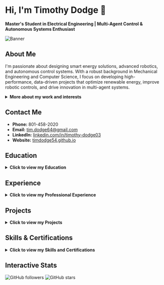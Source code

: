 # Hi, I'm Timothy Dodge 👋

**Master's Student in Electrical Engineering | Multi-Agent Control & Autonomous Systems Enthusiast**

![Banner](https://via.placeholder.com/1200x300?text=Your+Custom+Banner+Image)

## About Me
I'm passionate about designing smart energy solutions, advanced robotics, and autonomous control systems. With a robust background in Mechanical Engineering and Computer Science, I focus on developing high-performance, data-driven projects that optimize renewable energy, improve robotic controls, and drive innovation in multi-agent systems.

<details>
  <summary><strong>More about my work and interests</strong></summary>
  
  Currently, I work as a Multi-Agent Control Research Assistant at Aspire Research Center, where I engineer smart energy planning software and build high-fidelity simulation platforms. I also intern at Sandia National Laboratories, deploying cutting-edge autonomous sensing and control algorithms on micro quadcopters. My teaching role at Utah State University has allowed me to mentor students and develop automation tools that enhance learning and research.
</details>

## Contact Me
- **Phone:** 801-458-2020  
- **Email:** [tim.dodge64@gmail.com](mailto:tim.dodge64@gmail.com)  
- **LinkedIn:** [linkedin.com/in/timothy-dodge03](https://linkedin.com/in/timothy-dodge03)  
- **Website:** [timdodge54.github.io](https://timdodge54.github.io)

## Education
<details>
  <summary><strong>Click to view my Education</strong></summary>
  
  **Utah State University**  
  - *Master of Science in Electrical Engineering*  
    **Focus:** Control Systems and Autonomy | **GPA:** 3.95  
    *Expected May 2025, Logan, Utah*
  
  - *Bachelor of Science in Mechanical Engineering*  
    **Minor:** Computer Science | **GPA:** 3.93  
    *May 2023, Logan, Utah*
</details>

## Experience
<details>
  <summary><strong>Click to view my Professional Experience</strong></summary>
  
  **Aspire Research Center | Multi-Agent Control Research Assistant**  
  *May 2022 – Present*  
  - Engineered smart energy planning software using Python and MATLAB, reducing monthly energy costs by up to 50%.  
  - Designed a high-fidelity physics simulation platform with the EnergyPlus library for detailed thermal analysis and rapid prototyping.  
  - Created data visualizations using Matplotlib and Seaborn to support multi-disciplinary research teams and industry sponsors.  
  - Generated simulation datasets for regression modeling with MATLAB’s System-Identification Toolbox.  
  - Formulated MPC algorithms to schedule distributed energy resources and reduce peak power consumption by up to 50%.  
  - Implemented XGBoost models to forecast power consumption for optimized load scheduling.  
  - Developed optimal charging schedules for electric bus fleets using the Gurobi optimization library.  
  - Migrated city bus simulation libraries from ROS 1 to ROS 2 in C++, enhancing system compatibility and reducing latency.

  **Sandia National Laboratories | Autonomous Sensing and Control Intern**  
  *May 2024 – Present*  
  - Spearheaded the transition from simulation to real-world application for multi-agent reinforcement learning algorithms on micro quadcopters.  
  - Integrated Vicon motion capture with ROS2 and BitCraze’s Crazyflie 2.X platform to enable autonomous coordination and planning.  
  - Authored technical reports summarizing key outcomes that helped secure project funding.  
  - Developed RL models in PyTorch for pursuer-evader challenges, surpassing baseline performance metrics.  
  - Created trajectory datasets to train diffusion-based multi-agent control models, ensuring high data quality.  
  - Improved agent policies through competitive self-play and integrated an IMU Simulink model into Rate Table simulations for enhanced dynamics analysis.

  **Utah State University | Teaching Assistant**  
  *Jan 2022 – May 2023*  
  - Led lab sessions for 30 students on sensor interfacing with ultrasonic sensors and thermocouples.  
  - Assisted in designing and debugging LabView VIs for sensor data collection.  
  - Developed automated grading scripts in Python and Bash for student C++ projects.  
  - Coordinated material procurement for student projects and guided final project designs.
</details>

## Projects
<details>
  <summary><strong>Click to view my Projects</strong></summary>
  
  **Replica Mars Rover**  
  *Technologies: C++, C#, SolidWorks, Microcontrollers*  
  - Designed and implemented inverse kinematic controls for a 6 DOF robotic arm, enabling efficient real-time operations.  
  - Enhanced micro-controller software to reduce latency by 30% via serial communication integration with ROS.  
  - Collaborated on a novel 6-axis robotic arm design with worm-gears and linear rail actuation using SolidWorks.

  **Power Consumption Forecasting**  
  *Technologies: PyTorch, Pandas, Neural Networks, Scikit-Learn*  
  - Preprocessed a smart meter dataset of 5,000 homes to optimize neural network inputs using Pandas.  
  - Architected a deep residual network as a baseline model for comparison.  
  - Developed a CONV-LSTM model that outperformed an XGBoost baseline while reducing training time by 90%.

  **Epsilon Point Controller**  
  *Technologies: Nonlinear Controls, Python, Numpy, ROS2, Gazebo*  
  - Engineered a controller for differential drive robots to track nonlinear and time-varying trajectories.  
  - Optimized the Turtlebot3 control system with LQR techniques to respect velocity constraints.  
  - Achieved convergence to target trajectories within 2 seconds of receiving new signals.

  **UAV RRT* Path Planner**  
  *Technologies: ROS2, Python, Controls*  
  - Developed a Python-based UAV simulator with advanced frame transformations and force simulations.  
  - Implemented the RRT* algorithm to enhance 2-D pathfinding capabilities over the standard RRT.  
  - Conducted extensive Monte Carlo Analysis to validate the planner’s efficiency and reliability.
</details>

## Skills & Certifications
<details>
  <summary><strong>Click to view my Skills and Certifications</strong></summary>
  
  **Certifications:**  
  - Engineer in Training (EIT)  
  - Reinforcement Learning Specialization (University of Alberta)
  
  **Languages:**  
  - Python, C++, MATLAB, Simulink, C#, ARM-Assembly, Java
  
  **Technologies & Frameworks:**  
  - Linux, ROS/ROS2, Git, PyTorch, Numpy, Pandas, Gurobi, Eigen, SolidWorks, Docker
</details>

## Interactive Stats
![GitHub followers](https://img.shields.io/github/followers/timdodge54?label=Followers&style=social)
![GitHub stars](https://img.shields.io/github/stars/timdodge54?label=Stars&style=social)
